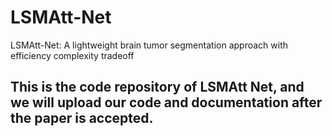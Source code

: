 # LSMAtt-Net
LSMAtt-Net: A lightweight brain tumor segmentation approach with efficiency complexity tradeoff
## This is the code repository of LSMAtt Net, and we will upload our code and documentation after the paper is accepted.

